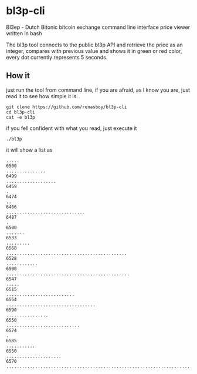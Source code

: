 # bl3p-cli
Bl3ep - Dutch Bitonic bitcoin exchange command line interface price viewer written in bash

The bl3p tool connects to the public bl3p API and retrieve the price as an integer, compares with previous value and shows it in green or red color, every dot currently represents 5 seconds.


## How it 

just run the tool from command line, if you are afraid, as I know you are, just read it to see how simple it is.


```shell
git clone https://github.com/renasboy/bl3p-cli
cd bl3p-cli
cat -e bl3p

```

if you fell confident with what you read, just execute it


```shell
./bl3p

```

it will show a list as

```shell
.....
6500
...............
6499
...................
6459
.
6474
..
6466
..............................
6487
.
6500
.......
6533
.........
6568
..............................................
6528
............
6500
...............................................
6547
.....
6515
..........................
6554
..................................
6590
................
6550
............................
6574
.
6585
...........
6550
.....................
6570
.............................................................................

```
